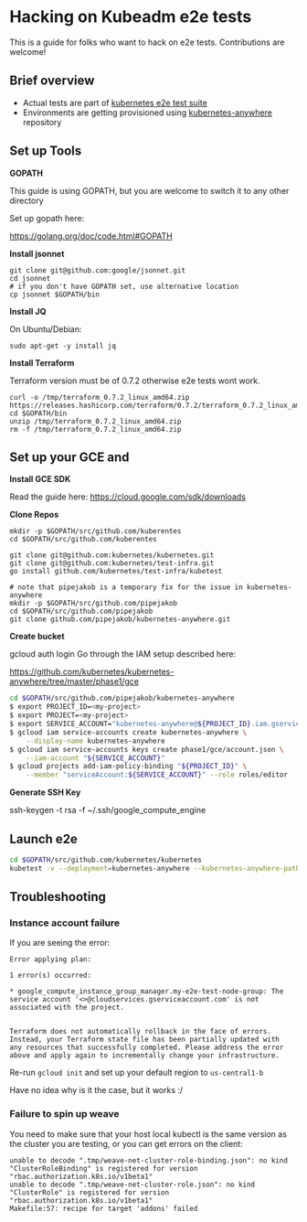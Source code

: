 # Hacking on Kubeadm e2e tests

This is a guide for folks who want to hack on e2e tests. Contributions are welcome!

## Brief overview

* Actual tests are part of [kubernetes e2e test suite](https://github.com/kubernetes/test-infra/tree/master/kubetest)
* Environments are getting provisioned using [kubernetes-anywhere](https://github.com/kubernetes/kubernetes-anywhere) repository

## Set up Tools

**GOPATH**

This guide is using GOPATH, but you are welcome to switch it to any other directory

Set up gopath here:

https://golang.org/doc/code.html#GOPATH

**Install jsonnet**

```
git clone git@github.com:google/jsonnet.git
cd jsonnet
# if you don't have GOPATH set, use alternative location
cp jsonnet $GOPATH/bin
```

**Install JQ**

On Ubuntu/Debian:

`sudo apt-get -y install jq`

**Install Terraform**

Terraform version must be of 0.7.2 otherwise e2e tests wont work.

```
curl -o /tmp/terraform_0.7.2_linux_amd64.zip https://releases.hashicorp.com/terraform/0.7.2/terraform_0.7.2_linux_amd64.zip
cd $GOPATH/bin
unzip /tmp/terraform_0.7.2_linux_amd64.zip
rm -f /tmp/terraform_0.7.2_linux_amd64.zip
```

## Set up your GCE and 

**Install GCE SDK**

Read the guide here: https://cloud.google.com/sdk/downloads

**Clone Repos**

```
mkdir -p $GOPATH/src/github.com/kuberentes
cd $GOPATH/src/github.com/kuberentes

git clone git@github.com:kubernetes/kubernetes.git
git clone git@github.com:kubernetes/test-infra.git
go install github.com/kubernetes/test-infra/kubetest

# note that pipejakob is a temporary fix for the issue in kubernetes-anywhere
mkdir -p $GOPATH/src/github.com/pipejakob
cd $GOPATH/src/github.com/pipejakob
git clone github.com/pipejakob/kubernetes-anywhere.git
```

**Create bucket**

gcloud auth login
Go through the IAM setup described here:

https://github.com/kubernetes/kubernetes-anywhere/tree/master/phase1/gce


```bash
cd $GOPATH/src/github.com/pipejakob/kubernetes-anywhere
$ export PROJECT_ID=<my-project>
$ export PROJECT=<my-project>
$ export SERVICE_ACCOUNT="kubernetes-anywhere@${PROJECT_ID}.iam.gserviceaccount.com"
$ gcloud iam service-accounts create kubernetes-anywhere \
    --display-name kubernetes-anywhere
$ gcloud iam service-accounts keys create phase1/gce/account.json \
    --iam-account "${SERVICE_ACCOUNT}"
$ gcloud projects add-iam-policy-binding "${PROJECT_ID}" \
    --member "serviceAccount:${SERVICE_ACCOUNT}" --role roles/editor
```

**Generate SSH Key**

ssh-keygen -t rsa -f ~/.ssh/google_compute_engine

## Launch e2e

```bash
cd $GOPATH/src/github.com/kubernetes/kubernetes
kubetest -v --deployment=kubernetes-anywhere --kubernetes-anywhere-path ${GOPATH}/src/github.com/pipejakob/kubernetes-anywhere --kubernetes-anywhere-phase2-provider kubeadm --kubernetes-anywhere-cluster my-e2e-test --up --test --down
```

## Troubleshooting

### Instance account failure

If you are seeing the error:

```
Error applying plan:

1 error(s) occurred:

* google_compute_instance_group_manager.my-e2e-test-node-group: The service account '<>@cloudservices.gserviceaccount.com' is not associated with the project.


Terraform does not automatically rollback in the face of errors.
Instead, your Terraform state file has been partially updated with
any resources that successfully completed. Please address the error
above and apply again to incrementally change your infrastructure.
```

Re-run `gcloud init` and set up your default region to `us-central1-b`

Have no idea why is it the case, but it works :/

### Failure to spin up weave

You need to make sure that your host local kubectl is the same version as the cluster you are testing, or you can get errors on the client:

```
unable to decode ".tmp/weave-net-cluster-role-binding.json": no kind "ClusterRoleBinding" is registered for version "rbac.authorization.k8s.io/v1beta1"
unable to decode ".tmp/weave-net-cluster-role.json": no kind "ClusterRole" is registered for version "rbac.authorization.k8s.io/v1beta1"
Makefile:57: recipe for target 'addons' failed
```
